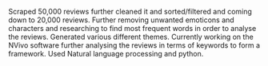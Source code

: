 Scraped 50,000 reviews further cleaned it and sorted/filtered and coming down to 20,000 reviews. Further removing unwanted emoticons and characters and researching to find most frequent words in order to analyse the reviews. Generated various different themes. Currently working on the NVivo software further analysing the reviews in terms of keywords to form a framework. Used Natural language processing and python. 
